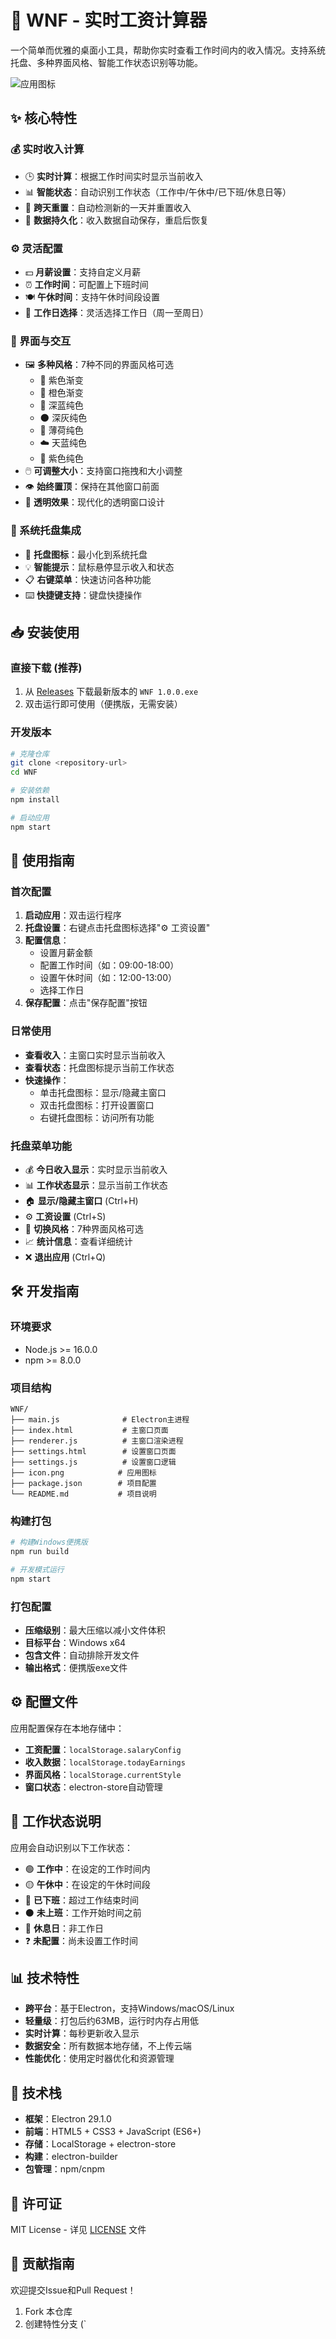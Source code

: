 # 🏢 WNF - 实时工资计算器

一个简单而优雅的桌面小工具，帮助你实时查看工作时间内的收入情况。支持系统托盘、多种界面风格、智能工作状态识别等功能。

![应用图标](./icon.png)

## ✨ 核心特性

### 💰 实时收入计算
- 🕒 **实时计算**：根据工作时间实时显示当前收入
- 📊 **智能状态**：自动识别工作状态（工作中/午休中/已下班/休息日等）
- 📅 **跨天重置**：自动检测新的一天并重置收入
- 💾 **数据持久化**：收入数据自动保存，重启后恢复

### ⚙️ 灵活配置
- 💵 **月薪设置**：支持自定义月薪
- ⏰ **工作时间**：可配置上下班时间
- 🍽️ **午休时间**：支持午休时间段设置
- 📅 **工作日选择**：灵活选择工作日（周一至周日）

### 🎨 界面与交互
- 🖼️ **多种风格**：7种不同的界面风格可选
  - 🌌 紫色渐变
  - 🌅 橙色渐变
  - 🌊 深蓝纯色
  - 🌑 深灰纯色
  - 🌿 薄荷纯色
  - ☁️ 天蓝纯色
  - 🔮 紫色纯色
- 🖱️ **可调整大小**：支持窗口拖拽和大小调整
- 👁️ **始终置顶**：保持在其他窗口前面
- 🎯 **透明效果**：现代化的透明窗口设计

### 🔔 系统托盘集成
- 📍 **托盘图标**：最小化到系统托盘
- 💡 **智能提示**：鼠标悬停显示收入和状态
- 📋 **右键菜单**：快速访问各种功能
- ⌨️ **快捷键支持**：键盘快捷操作

## 📥 安装使用

### 直接下载 (推荐)
1. 从 [Releases](../../releases) 下载最新版本的 `WNF 1.0.0.exe`
2. 双击运行即可使用（便携版，无需安装）

### 开发版本
```bash
# 克隆仓库
git clone <repository-url>
cd WNF

# 安装依赖
npm install

# 启动应用
npm start
```

## 🚀 使用指南

### 首次配置
1. **启动应用**：双击运行程序
2. **托盘设置**：右键点击托盘图标选择"⚙️ 工资设置"
3. **配置信息**：
   - 设置月薪金额
   - 配置工作时间（如：09:00-18:00）
   - 设置午休时间（如：12:00-13:00）
   - 选择工作日
4. **保存配置**：点击"保存配置"按钮

### 日常使用
- **查看收入**：主窗口实时显示当前收入
- **查看状态**：托盘图标提示当前工作状态
- **快速操作**：
  - 单击托盘图标：显示/隐藏主窗口
  - 双击托盘图标：打开设置窗口
  - 右键托盘图标：访问所有功能

### 托盘菜单功能
- 💰 **今日收入显示**：实时显示当前收入
- 📊 **工作状态显示**：显示当前工作状态
- 🏠 **显示/隐藏主窗口** (Ctrl+H)
- ⚙️ **工资设置** (Ctrl+S)
- 🎨 **切换风格**：7种界面风格可选
- 📈 **统计信息**：查看详细统计
- ❌ **退出应用** (Ctrl+Q)

## 🛠️ 开发指南

### 环境要求
- Node.js >= 16.0.0
- npm >= 8.0.0

### 项目结构
```
WNF/
├── main.js              # Electron主进程
├── index.html           # 主窗口页面
├── renderer.js          # 主窗口渲染进程
├── settings.html        # 设置窗口页面
├── settings.js          # 设置窗口逻辑
├── icon.png            # 应用图标
├── package.json        # 项目配置
└── README.md           # 项目说明
```

### 构建打包
```bash
# 构建Windows便携版
npm run build

# 开发模式运行
npm start
```

### 打包配置
- **压缩级别**：最大压缩以减小文件体积
- **目标平台**：Windows x64
- **包含文件**：自动排除开发文件
- **输出格式**：便携版exe文件

## ⚙️ 配置文件

应用配置保存在本地存储中：
- **工资配置**：`localStorage.salaryConfig`
- **收入数据**：`localStorage.todayEarnings`
- **界面风格**：`localStorage.currentStyle`
- **窗口状态**：electron-store自动管理

## 🎯 工作状态说明

应用会自动识别以下工作状态：
- 🟢 **工作中**：在设定的工作时间内
- 🟡 **午休中**：在设定的午休时间段
- 🔴 **已下班**：超过工作结束时间
- ⚫ **未上班**：工作开始时间之前
- 🔵 **休息日**：非工作日
- ❓ **未配置**：尚未设置工作时间

## 📊 技术特性

- **跨平台**：基于Electron，支持Windows/macOS/Linux
- **轻量级**：打包后约63MB，运行时内存占用低
- **实时计算**：每秒更新收入显示
- **数据安全**：所有数据本地存储，不上传云端
- **性能优化**：使用定时器优化和资源管理

## 🔧 技术栈

- **框架**：Electron 29.1.0
- **前端**：HTML5 + CSS3 + JavaScript (ES6+)
- **存储**：LocalStorage + electron-store
- **构建**：electron-builder
- **包管理**：npm/cnpm

## 📄 许可证

MIT License - 详见 [LICENSE](LICENSE) 文件

## 🤝 贡献指南

欢迎提交Issue和Pull Request！

1. Fork 本仓库
2. 创建特性分支 (`